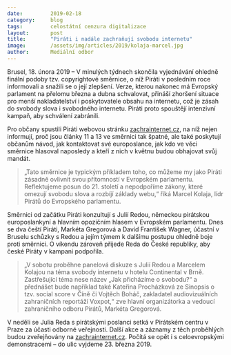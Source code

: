 ```yaml
---
date:         2019-02-18
category:     blog
tags:         celostátní cenzura digitalizace
layout:       post
title:        "Piráti i nadále zachraňují svobodu internetu"
image:        /assets/img/articles/2019/kolaja-marcel.jpg
author:       Mediální odbor
---
```


Brusel, 18. února 2019 – V minulých týdnech skončila vyjednávání ohledně finální podoby tzv. copyrightové směrnice, o níž Piráti v posledním roce informovali a snažili se o její zlepšení. Verze, kterou nakonec má Evropský parlament na přelomu března a dubna schvalovat, přináší zhoršení situace pro menší nakladatelství i poskytovatele obsahu na internetu, což je zásah do svobody slova i svobodného internetu. Piráti proto spouštějí intenzivní kampaň, aby schválení zabránili.

Pro občany spustili Piráti webovou stránku [zachrainternet.cz](http://zachrainternet.cz), na níž nejen informují, proč jsou články 11 a 13 ve směrnici tak špatné, ale také poskytují občanům návod, jak kontaktovat své europoslance, jak kdo ve věci směrnice hlasoval naposledy a kteří z nich v květnu budou obhajovat svůj mandát. 

> „Tato směrnice je typickým příkladem toho, co můžeme my jako Piráti zásadně ovlivnit svou přítomností v Evropském parlamentu. Reflektujeme posun do 21. století a nepodpoříme zákony, které omezují svobodu slova a rozbíjí základy webu,“ říká Marcel Kolaja, lídr Pirátů do Evropského parlamentu.

Směrnici od začátku Piráti konzultují s Julií Redou, německou pirátskou europoslankyní a hlavním opozičním hlasem v Evropském parlamentu. Dnes se dva čeští Piráti, Markéta Gregorová a David František Wagner, účastní v Bruselu schůzky s Redou a jejím týmem k dalšímu postupu ohledně boje proti směrnici. O víkendu zároveň přijede Reda do České republiky, aby české Piráty v kampani podpořila. 

> „V sobotu proběhne panelová diskuze s Julií Redou a Marcelem Kolajou na téma svobody internetu v hotelu Continental v Brně. Zastřešující téma nese název „Jak přicházíme o svobodu?“ a přednášet bude například také Kateřina Procházková ze Sinopsis o tzv. social score v Číně či Vojtěch Boháč, zakladatel audiovizuálních zahraničních reportáží Voxpot,“ zve hlavní organizátorka a vedoucí zahraničního odboru Pirátů, Markéta Gregorová. 

V neděli se Julia Reda s pirátskými poslanci setká v Pirátském centru v Praze za účasti odborné veřejnosti. Další akce a záznamy z těch proběhlých budou zveřejňovány na [zachrainternet.cz](http://zachrainternet.cz). Počítá se opět i s celoevropskými demonstracemi – do ulic vyjdeme 23. března 2019.
